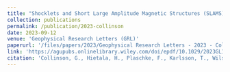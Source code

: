 ```yaml
---
title: "Shocklets and Short Large Amplitude Magnetic Structures (SLAMS) in the High Mach Foreshock of Venus"
collection: publications
permalink: /publication/2023-collinson
date: 2023-09-12
venue: 'Geophysical Research Letters (GRL)'
paperurl: '/files/papers/2023/Geophysical Research Letters - 2023 - Collinson.pdf'
link: 'https://agupubs.onlinelibrary.wiley.com/doi/epdf/10.1029/2023GL104610'
citation: 'Collinson, G., Hietala, H., Plaschke, F., Karlsson, T., Wilson, B. L., Archer, M., Battarbee, M., Bianco-Cano, X., Bertucci, C., Long, D., Opher, M., Sergis, N., Gasque, C., Liu, T., <b>Raptis, S.</b>, Burne, S., Frahm, R., Zhang, T., & Futaana, Y. (2023). Shocklets and Short Large Amplitude Magnetic Structures (SLAMS) in the high Mach foreshock of Venus. Geophysical Research Letters, 50, e2023GL104610, https://doi.org/10.1029/2023GL104610'
---
```

